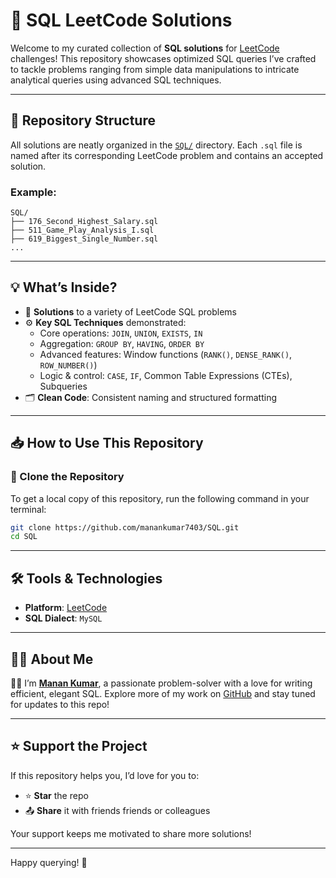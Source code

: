 # 🧠 SQL LeetCode Solutions

Welcome to my curated collection of **SQL solutions** for [LeetCode](https://leetcode.com/) challenges! This repository showcases optimized SQL queries I’ve crafted to tackle problems ranging from simple data manipulations to intricate analytical queries using advanced SQL techniques.

---

## 📂 Repository Structure

All solutions are neatly organized in the [`SQL/`](./) directory. Each `.sql` file is named after its corresponding LeetCode problem and contains an accepted solution.

### Example:
```
SQL/
├── 176_Second_Highest_Salary.sql
├── 511_Game_Play_Analysis_I.sql
├── 619_Biggest_Single_Number.sql
...
```


---

## 💡 What’s Inside?

- 🧩 **Solutions** to a variety of LeetCode SQL problems
- ⚙️ **Key SQL Techniques** demonstrated:
  - Core operations: `JOIN`, `UNION`, `EXISTS`, `IN`
  - Aggregation: `GROUP BY`, `HAVING`, `ORDER BY`
  - Advanced features: Window functions (`RANK()`, `DENSE_RANK()`, `ROW_NUMBER()`)
  - Logic & control: `CASE`, `IF`, Common Table Expressions (CTEs), Subqueries
- 🗂️ **Clean Code**: Consistent naming and structured formatting

---

## 📥 How to Use This Repository

### 🔄 Clone the Repository

To get a local copy of this repository, run the following command in your terminal:

```bash
git clone https://github.com/manankumar7403/SQL.git
cd SQL
```
---

## 🛠 Tools & Technologies

- **Platform**: [LeetCode](https://leetcode.com/)
- **SQL Dialect**: `MySQL`

---

## 🙋‍♂️ About Me

👨‍💻 I’m **[Manan Kumar](https://github.com/manankumar7403)**, a passionate problem-solver with a love for writing efficient, elegant SQL. Explore more of my work on [GitHub](https://github.com/manankumar7403) and stay tuned for updates to this repo!

---

## ⭐️ Support the Project

If this repository helps you, I’d love for you to:
- ⭐️ **Star** the repo
- 📤 **Share** it with friends  friends or colleagues

Your support keeps me motivated to share more solutions!

---

Happy querying! 🚀